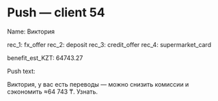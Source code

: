 # Push — client 54

Name: Виктория

rec_1: fx_offer
rec_2: deposit
rec_3: credit_offer
rec_4: supermarket_card

benefit_est_KZT: 64743.27

Push text:

Виктория, у вас есть переводы — можно снизить комиссии и сэкономить ≈64 743 ₸. Узнать.
